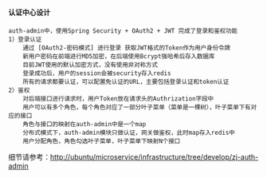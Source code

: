 #### 认证中心设计

    auth-admin中，使用Spring Security + OAuth2 + JWT 完成了登录和鉴权功能
    1）登录认证
        通过 [OAuth2-密码模式] 进行登录 获取JWT格式的Token作为用户身份令牌
        新用户密码在前端进行MD5加密，在后端使用Bcrypt强哈希后存入数据库
        目前JWT使用的默认加密方式，没有使用非对称方式
        登录成功后，用户的session会被security存入redis
        所有的请求都要认证，可以配置免认证的URL，主要包括登录认证和token认证
    2）鉴权
        对后端接口进行请求时，用户Token放在请求头的Authrization字段中
        用户可以有多个角色，每个角色对应了一部分叶子菜单（菜单是一棵树），叶子菜单下有对应的接口
        角色与接口的映射在auth-admin中是一个map
        分布式模式下，auth-admin模块只做认证，网关做鉴权，此时map存入redis中
        用户分配角色，角色勾选叶子菜单，叶子菜单下映射N个接口
    
细节请参考：[http://ubuntu/microservice/infrastructure/tree/develop/zj-auth-admin](http://ubuntu/microservice/infrastructure/tree/develop/zj-auth-admin)
